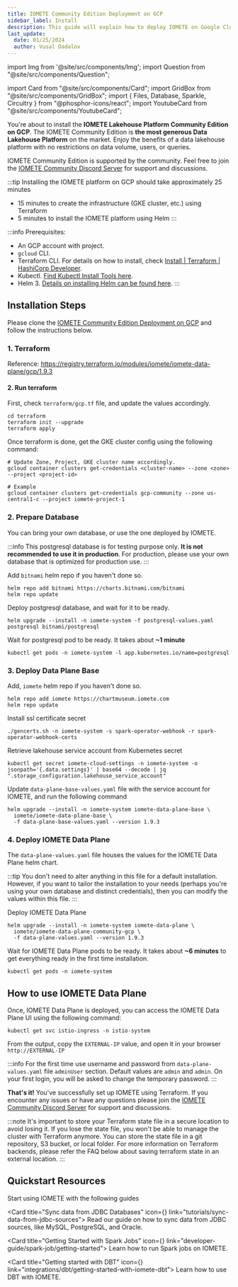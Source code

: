 ```yaml
---
title: IOMETE Community Edition Deployment on GCP
sidebar_label: Install
description: This guide will explain how to deploy IOMETE on Google Cloud Services using the GCP and Terraform command line tools
last_update:
  date: 01/25/2024
  author: Vusal Dadalov
---
```


import Img from '@site/src/components/Img';
import Question from "@site/src/components/Question";

import Card from "@site/src/components/Card";
import GridBox from "@site/src/components/GridBox";
import { Files, Database, Sparkle, Circuitry } from "@phosphor-icons/react";
import YoutubeCard from "@site/src/components/YoutubeCard";

You're about to install the **IOMETE Lakehouse Platform Community Edition on GCP**. The IOMETE Community Edition is **the most generous Data Lakehouse Platform** on the market. Enjoy the benefits of a data lakehouse platform with no restrictions on data volume, users, or queries.

IOMETE Community Edition is supported by the community. Feel free to join the [IOMETE Community Discord Server](https://discord.gg/26GeyJx3Ut) for support and discussions.

:::tip Installing the IOMETE platform on GCP should take approximately 25 minutes
- 15 minutes to create the infrastructure (GKE cluster, etc.) using Terraform
- 5 minutes to install the IOMETE platform using Helm
:::

:::info Prerequisites:
- An GCP account with project.
- `gcloud` CLI.
- Terraform CLI. For details on how to install, check [Install | Terraform | HashiCorp Developer](https://developer.hashicorp.com/terraform/install).
- Kubectl. [Find Kubectl Install Tools here](https://kubernetes.io/docs/tasks/tools/).
- Helm 3. [Details on installing Helm can be found here](https://helm.sh/docs/intro/install/).
:::

## Installation Steps

Please clone the [IOMETE Community Edition Deployment on GCP](https://github.com/iomete/iomete-community-gcp) and follow the instructions below.

### 1. Terraform
Reference: https://registry.terraform.io/modules/iomete/iomete-data-plane/gcp/1.9.3

#### 2. Run terraform
First, check `terraform/gcp.tf` file, and update the values accordingly.

```shell
cd terraform
terraform init --upgrade
terraform apply
```

Once terraform is done, get the GKE cluster config using the following command:

```shell
# Update Zone, Project, GKE cluster name accordingly.
gcloud container clusters get-credentials <cluster-name> --zone <zone> --project <project-id>

# Example
gcloud container clusters get-credentials gcp-community --zone us-central1-c --project iomete-project-1
```

### 2. Prepare Database

You can bring your own database, or use the one deployed by IOMETE.


:::info
This postgresql database is for testing purpose only. **It is not recommended to use it in production**. For production, please use your own database that is optimized for production use.
:::

Add `bitnami` helm repo if you haven't done so.
```shell
helm repo add bitnami https://charts.bitnami.com/bitnami
helm repo update
```

Deploy postgresql database, and wait for it to be ready.
```shell
helm upgrade --install -n iomete-system -f postgresql-values.yaml postgresql bitnami/postgresql
```

Wait for postgresql pod to be ready. It takes about **~1 minute**

```shell
kubectl get pods -n iomete-system -l app.kubernetes.io/name=postgresql
```

### 3. Deploy Data Plane Base

Add, `iomete` helm repo if you haven't done so.
```shell
helm repo add iomete https://chartmuseum.iomete.com
helm repo update
```

Install ssl certificate secret
```shell
./gencerts.sh -n iomete-system -s spark-operator-webhook -r spark-operator-webhook-certs
```

Retrieve lakehouse service account from Kubernetes secret
```shell
kubectl get secret iomete-cloud-settings -n iomete-system -o jsonpath='{.data.settings}' | base64 --decode | jq ".storage_configuration.lakehouse_service_account"
```

Update `data-plane-base-values.yaml` file with the service account for IOMETE, and run the following command
```shell
helm upgrade --install -n iomete-system iomete-data-plane-base \
  iomete/iomete-data-plane-base \
  -f data-plane-base-values.yaml --version 1.9.3
```

### 4. Deploy IOMETE Data Plane

The `data-plane-values.yaml` file houses the values for the IOMETE Data Plane helm chart. 

:::tip
You don't need to alter anything in this file for a default installation. However, if you want to tailor the installation to your needs (perhaps you're using your own database and distinct credentials), then you can modify the values within this file.
:::


Deploy IOMETE Data Plane
```shell
helm upgrade --install -n iomete-system iomete-data-plane \
  iomete/iomete-data-plane-community-gcp \
  -f data-plane-values.yaml --version 1.9.3
```


Wait for IOMETE Data Plane pods to be ready. It takes about **~6 minutes** to get everything ready in the first time installation.
```shell
kubectl get pods -n iomete-system
```


## How to use IOMETE Data Plane

Once, IOMETE Data Plane is deployed, you can access the IOMETE Data Plane UI using the following command:
```shell
kubectl get svc istio-ingress -n istio-system
```

From the output, copy the `EXTERNAL-IP` value, and open it in your browser `http://EXTERNAL-IP`

:::info
For the first time use username and password from `data-plane-values.yaml` file `adminUser` section. Default values are `admin` and `admin`. On your first login, you will be asked to change the temporary password.
:::

**That's it!** You've successfully set up IOMETE using Terraform. If you encounter any issues or have any questions please join the [IOMETE Community Discord Server](https://discord.gg/26GeyJx3Ut) for support and discussions.

:::note
It's important to store your Terraform state file in a secure location to avoid losing it. If you lose the state file, you won't be able to manage the cluster with Terraform anymore. You can store the state file in a git repository, S3 bucket, or local folder. For more information on Terraform backends, please refer the FAQ below about saving terraform state in an external location.
:::

## Quickstart Resources

Start using IOMETE with the following guides

<GridBox>

<Card title="Sync data from JDBC Databases" icon={<Database />} link="tutorials/sync-data-from-jdbc-sources">
Read our guide on how to sync data from JDBC sources, like MySQL, PostgreSQL, and Oracle.
</Card>

<Card title="Getting Started with Spark Jobs" icon={<Sparkle />} link="developer-guide/spark-job/getting-started">
Learn how to run Spark jobs on IOMETE.
</Card>

<Card title="Getting started with DBT" icon={<Circuitry />} link="integrations/dbt/getting-started-with-iomete-dbt">
Learn how to use DBT with IOMETE.
</Card>

</GridBox>
